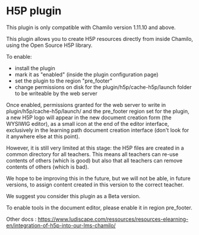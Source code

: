 H5P plugin
===
This plugin is only compatible with Chamilo version 1.11.10 and above.

This plugin allows you to create H5P resources directly from inside Chamilo,
using the Open Source H5P library.

To enable:
* install the plugin
* mark it as "enabled" (inside the plugin configuration page)
* set the plugin to the region "pre_footer"
* change permissions on disk for the plugin/h5p/cache-h5p/launch folder to be writeable by the web server

Once enabled, permissions granted for the web server to write in plugin/h5p/cache-h5p/launch/ 
and the pre_footer region set for the plugin, a new H5P logo will appear in the
new document creation form (the WYSIWIG editor), as a small icon at the end of
the editor interface, exclusively in the learning path document creation
interface (don't look for it anywhere else at this point).

However, it is still very limited at this stage: the H5P files are created in a
common directory for all teachers. This means all teachers can re-use contents of
others (which is good) but also that all teachers can remove contents of others
(which is bad).

We hope to be improving this in the future, but we will not be able, in future
versions, to assign content created in this version to the correct teacher.

We suggest you consider this plugin as a Beta version.

To enable tools in the document editor, please enable it in region pre_footer.

Other docs : 
https://www.ludiscape.com/ressources/resources-elearning-en/integration-of-h5p-into-our-lms-chamilo/